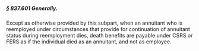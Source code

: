 ##### § 837.601 Generally. #####

Except as otherwise provided by this subpart, when an annuitant who is reemployed under circumstances that provide for continuation of annuitant status during reemployment dies, death benefits are payable under CSRS or FERS as if the individual died as an annuitant, and not as employee.